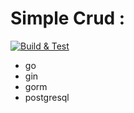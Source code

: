 # Simple Crud :
[![Build & Test](https://github.com/MRdyRy/go-crud-food/actions/workflows/pipeline.yml/badge.svg?branch=master)](https://github.com/MRdyRy/go-crud-food/actions/workflows/pipeline.yml)
- go
- gin
- gorm
- postgresql
